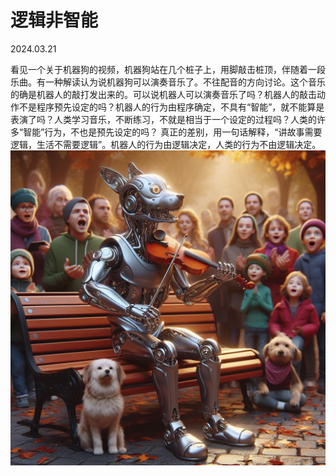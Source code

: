# 逻辑非智能
2024.03.21

看见一个关于机器狗的视频，机器狗站在几个桩子上，用脚敲击桩顶，伴随着一段乐曲。有一种解读认为说机器狗可以演奏音乐了。不往配音的方向讨论。这个音乐的确是机器人的敲打发出来的。可以说机器人可以演奏音乐了吗？机器人的敲击动作不是程序预先设定的吗？机器人的行为由程序确定，不具有“智能”，就不能算是表演了吗？人类学习音乐，不断练习，不就是相当于一个设定的过程吗？人类的许多“智能”行为，不也是预先设定的吗？
真正的差别，用一句话解释，“讲故事需要逻辑，生活不需要逻辑”。机器人的行为由逻辑决定，人类的行为不由逻辑决定。
![](pic/机器狗.png)
